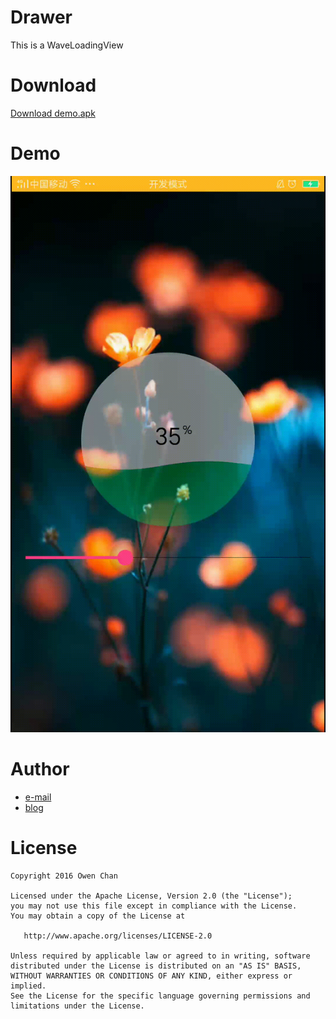 Drawer
======


This is a WaveLoadingView

Download
========
[ Download demo.apk ](https://github.com/chenzongwen/WaveLoadingView.git/demo.apk)

Demo
====
 ![image](https://github.com/chenzongwen/WaveLoadingView/blob/master/raw/wave.gif)




Author
===========

- [e-mail](zongwen.chen@qq.com)
- [blog](http://blog.csdn.net/owenchan1987)

License
============

    Copyright 2016 Owen Chan

    Licensed under the Apache License, Version 2.0 (the "License");
    you may not use this file except in compliance with the License.
    You may obtain a copy of the License at

       http://www.apache.org/licenses/LICENSE-2.0

    Unless required by applicable law or agreed to in writing, software
    distributed under the License is distributed on an "AS IS" BASIS,
    WITHOUT WARRANTIES OR CONDITIONS OF ANY KIND, either express or implied.
    See the License for the specific language governing permissions and
    limitations under the License.